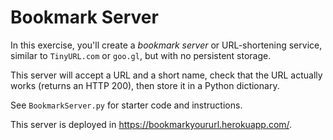 # Bookmark Server

In this exercise, you'll create a *bookmark server* or URL-shortening service,
similar to `TinyURL.com` or `goo.gl`, but with no persistent storage.

This server will accept a URL and a short name, check that the URL actually
works (returns an HTTP 200), then store it in a Python dictionary.

See `BookmarkServer.py` for starter code and instructions.

This server is deployed in https://bookmarkyoururl.herokuapp.com/.

